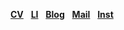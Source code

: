 <a href="https://drive.google.com/file/d/13cXcUWwYMC-OdbguB0iVxWL-jXwpnei7/view?usp=sharing"><b>CV</b></a> &nbsp;
<a href="https://www.linkedin.com/in/jiwoong-sohn"><b>LI</b></a> &nbsp;
<a href="https://blog.naver.com/sohnji12"><b>Blog</b></a> &nbsp;
<a href="mailto:sohnji12@naver.com"><b>Mail</b></a> &nbsp;
<a href="https://www.instagram.com/ahwatnow"><b>Inst</b></a> &nbsp;
